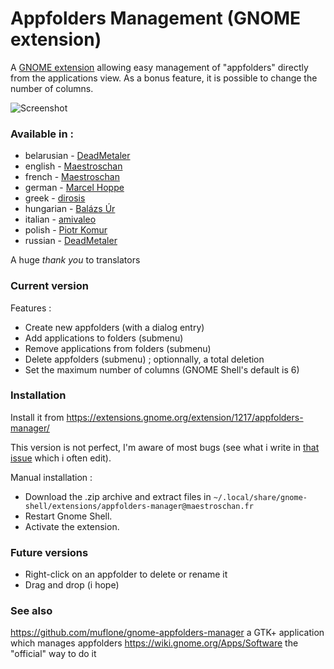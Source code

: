 # Appfolders Management (GNOME extension)
A [GNOME extension](https://extensions.gnome.org/extension/1217/appfolders-manager/) allowing easy management of "appfolders" directly from the applications view. As a bonus feature, it is possible to change the number of columns.

![Screenshot](http://i.imgur.com/eOFSP0x.png)

### Available in :

* belarusian - [DeadMetaler](https://github.com/DeadMetaler)
* english - [Maestroschan](https://github.com/Maestroschan/)
* french - [Maestroschan](https://github.com/Maestroschan/)
* german - [Marcel Hoppe](https://github.com/hobbypunk90)
* greek - [dirosis](https://github.com/dirosis)
* hungarian - [Balázs Úr](https://github.com/urbalazs)
* italian - [amivaleo](https://github.com/amivaleo)
* polish - [Piotr Komur](https://github.com/pkomur)
* russian - [DeadMetaler](https://github.com/DeadMetaler)

A huge _thank you_ to translators

### Current version
Features :
* Create new appfolders (with a dialog entry)
* Add applications to folders (submenu)
* Remove applications from folders (submenu)
* Delete appfolders (submenu) ; optionnally, a total deletion
* Set the maximum number of columns (GNOME Shell's default is 6)

### Installation
Install it from https://extensions.gnome.org/extension/1217/appfolders-manager/

This version is not perfect, I'm aware of most bugs (see what i write in [that issue](https://github.com/Maestroschan/appfolders-manager-gnome-extension/issues/2) which i often edit).

Manual installation :
* Download the .zip archive and extract files in `~/.local/share/gnome-shell/extensions/appfolders-manager@maestroschan.fr`
* Restart Gnome Shell.
* Activate the extension.

### Future versions
* Right-click on an appfolder to delete or rename it
* Drag and drop (i hope)

### See also
https://github.com/muflone/gnome-appfolders-manager a GTK+ application which manages appfolders
https://wiki.gnome.org/Apps/Software the "official" way to do it
